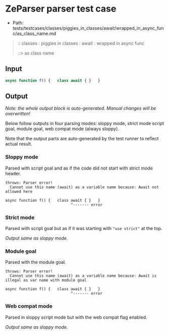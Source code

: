 # ZeParser parser test case

- Path: tests/testcases/classes/piggies_in_classes/await/wrapped_in_async_func/as_class_name.md

> :: classes : piggies in classes : await : wrapped in async func
>
> ::> as class name

## Input

`````js
async function f() {   class await { }   }
`````

## Output

_Note: the whole output block is auto-generated. Manual changes will be overwritten!_

Below follow outputs in four parsing modes: sloppy mode, strict mode script goal, module goal, web compat mode (always sloppy).

Note that the output parts are auto-generated by the test runner to reflect actual result.

### Sloppy mode

Parsed with script goal and as if the code did not start with strict mode header.

`````
throws: Parser error!
  Cannot use this name (await) as a variable name because: Await not allowed here

async function f() {   class await { }   }
                             ^------- error
`````

### Strict mode

Parsed with script goal but as if it was starting with `"use strict"` at the top.

_Output same as sloppy mode._

### Module goal

Parsed with the module goal.

`````
throws: Parser error!
  Cannot use this name (await) as a variable name because: Await is illegal as var name with module goal

async function f() {   class await { }   }
                             ^------- error
`````


### Web compat mode

Parsed in sloppy script mode but with the web compat flag enabled.

_Output same as sloppy mode._
